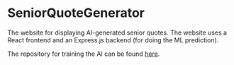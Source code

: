 # SeniorQuoteGenerator

The website for displaying AI-generated senior quotes. The website uses a React frontend and an Express.js backend (for doing the ML prediction).

The repository for training the AI can be found <a href="https://github.com/DtPeach3707/Senior_Quotes_AI">here</a>.
